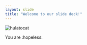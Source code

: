 ```yaml
---
layout: slide
title: "Welcome to our slide deck!"
---
```


![hulatocat](https://octodex.github.com/images/hula_loop_octodex03.gif)

You are :hopeless: